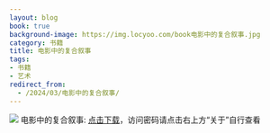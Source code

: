 ```yaml
---
layout: blog
book: true
background-image: https://img.locyoo.com/book电影中的复合叙事.jpg
category: 书籍
title: 电影中的复合叙事
tags:
- 书籍
- 艺术
redirect_from:
  - /2024/03/电影中的复合叙事/
---
```

![](https://img.locyoo.com/book电影中的复合叙事.jpg)
电影中的复合叙事: <a name = "ref1" href="https://url18.ctfile.com/f/50983618-1347923587-87661e?p=3619">点击下载</a>，访问密码请点击右上方“关于”自行查看